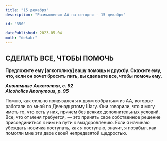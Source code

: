 ```yaml
---
title: "15 декабря"
description: "Размышления АА на сегодня - 15 декабря"

id: "350"

datePublished: 2023-05-04
moth: "dekabr"
---
```


## СДЕЛАТЬ ВСЕ, ЧТОБЫ ПОМОЧЬ

**Предложите ему [алкоголику] вашу помощь и дружбу. Скажите ему, что, если он
хочет бросить пить, вы сделаете все, чтобы помочь ему.**

**_Анонимные Алкоголики, с. 92  
Alcoholics Anonymous, p. 95_**

Помню, как сильно привязался я к двум собратьям из АА, которые работали со
мной по Двенадцатому Шагу. Они говорили, что я могу иметь то, что есть у них,
причем без всяких дополнительных условий. Все, что от меня требуется, — это
принять свое собственное решение присоединиться к ним на пути к выздоровлению.
Если я начинаю убеждать новичка поступать, как я поступаю, значит, я позабыл,
как помогли мне эти двое своей непредвзятой щедростью.
